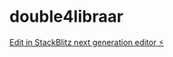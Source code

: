 # double4libraar

[Edit in StackBlitz next generation editor ⚡️](https://stackblitz.com/~/github.com/kvartiil/double4libraar)